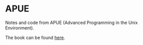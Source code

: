 # APUENotes and code from APUE (Advanced Programming in the Unix Environment).The book can be found [here](https://www.amazon.com/Programming-Environment-Addison-Wesley-Professional-Computing/dp/0321525949).